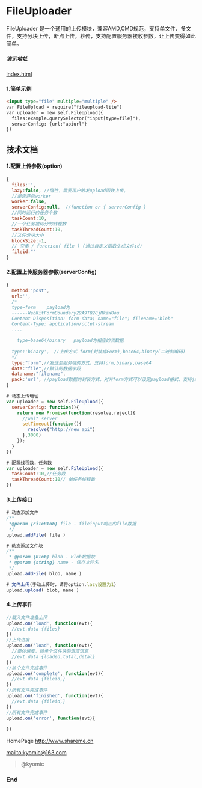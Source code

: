 # FileUploader

FileUploader 是一个通用的上传模块，兼容AMD,CMD规范，支持单文件、多文件，支持分块上传，断点上传，秒传，支持配置服务器接收参数，让上传变得如此简单。

##### 演示地址
[index.html](https://kyomic.github.io/fileuploader/lib/index.html "Editor.md")


#### 1.简单示例

```html
<input type="file" multiple="multiple" />
var FileUpload = require("fileupload-lite")
var uploader = new self.FileUpload({
  files:example.querySelector("input[type=file]"),
  serverConfig: {url:"apiurl"}
})
```

## 技术文档



#### 1.配置上传参数(option)

```javascript
{
  files:'',
  lazy:false, //惰性，需要用户触发upload函数上传,
  //是否开启worker
  worker:false,
  serverConfig:null,  //function or { serverConfig }
  //同时运行的任务个数
  taskCount:10,
  //一个任务被切分的线程数 
  taskThreadCount:10,
  //文件分块大小
  blockSize:-1, 
  // 空串 / function( file ) (通过自定义函数生成文件id)
  fileid:""
}
```
#### 2.配置上传服务器参数(serverConfig)
```javascript
{
  method:'post',
  url:'',
  /* 
  type=form    payload为
  ------WebKitFormBoundary29A9TQ28jRkaW0ou
  Content-Disposition: form-data; name="file"; filename="blob"
  Content-Type: application/octet-stream
  ....

    type=base64/binary   payload为相应的流数据
  
  type:'binary',　//上传方式 form(封装成Form),base64,binary(二进制编码)
  */
  type:"form",//发送至服务端的方式，支持form,binary,base64
  data:"file",//默认的数据字段
  dataname:"filename",
  pack:'url', //payload数据的封装方式，对非form方式可以设定payload格式，支持json和url
}
```

```javascript
# 动态上传地址
var uploader = new self.FileUpload({
  serverConfig: function(){
    return new Promise(function(resolve,reject){
      //wait server
      setTimeout(function(){
        resolve("http://new api")
      },3000)
    });
  }
})
```

```javascript
# 配置线程数，任务数
var uploader = new self.FileUpload({
  taskCount:10,//任务数
  taskThreadCount:10// 单任务线程数
})
```
#### 3.上传接口
```javascript
# 动态添加文件
/** 
 *@param {FileBlob} file - fileinput响应的file数据
 */
upload.addFile( file )
```

```javascript
# 动态添加文件块
/**
 * @param {Blob} blob - Blob数据块
 * @param {string} name - 保存文件名
 */
upload.addFile( blob, name )
```


```javascript
# 文件上传(手动上传时，请将option.lazy设置为1)
upload.upload( blob, name )
```

#### 4.上传事件
```javascript
//载入文件准备上传
upload.on('load', function(evt){
  //evt.data {files}
})
//上传进度
upload.on('load', function(evt){
  //整体进度，和单个文件块的进度信息
  //evt.data {loaded,total,detal}
})
//单个文件完成事件
upload.on('complete', function(evt){
  //evt.data {fileid,}
})
//所有文件完成事件
upload.on('finished', function(evt){
  //evt.data {fileid,}
})
//所有文件完成事件
upload.on('error', function(evt){
 
})
```

HomePage
<http://www.shareme.cn>

[mailto:kyomic@163.com](mailto:kyomic@163.com)
> @kyomic

### End